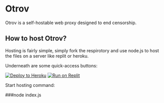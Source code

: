 # Otrov

Otrov is a self-hostable web proxy designed to end censorship.

## How to host Otrov?

Hosting is fairly simple, simply fork the respirotory and use node.js to host the files on a server like replit or heroku.

Underneath are some quick-access buttons: 

[![Deploy to Heroku](https://binbashbanana.github.io/deploy-buttons/buttons/remade/heroku.svg)](https://heroku.com/deploy/?template=https://github.com/attaeht/otrov)
[![Run on Replit](https://binbashbanana.github.io/deploy-buttons/buttons/remade/replit.svg)](https://replit.com/github/attaeht/otrov)

Start hosting command: 

###node index.js

